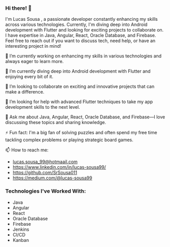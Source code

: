 ### Hi there! 👋

I'm Lucas Sousa , a passionate developer constantly enhancing my skills across various technologies. Currently, I'm diving deep into Android development with Flutter and looking for exciting projects to collaborate on. I have expertise in Java, Angular, React, Oracle Database, and Firebase. Feel free to reach out if you want to discuss tech, need help, or have an interesting project in mind!

🔭 I’m currently working on enhancing my skills in various technologies and always eager to learn more.

🌱 I’m currently diving deep into Android development with Flutter and enjoying every bit of it.

👯 I’m looking to collaborate on exciting and innovative projects that can make a difference.

🤔 I’m looking for help with advanced Flutter techniques to take my app development skills to the next level.

💬 Ask me about Java, Angular, React, Oracle Database, and Firebase—I love discussing these topics and sharing knowledge.

⚡ Fun fact: I'm a big fan of solving puzzles and often spend my free time tackling complex problems or playing strategic board games.

📫 How to reach me: 
- lucas.sousa_99@hotmaail.com
- https://www.linkedin.com/in/lucas-sousa99/
- https://github.com/SrSousa011
- https://medium.com/@lucas-sousa99
  


### Technologies I've Worked With:
- Java
- Angular
- React
- Oracle Database
- Firebase
- Jenkins
- CI/CD
- Kanban
